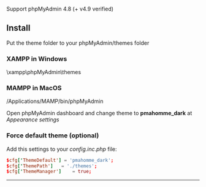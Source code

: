 Support phpMyAdmin 4.8 (+ v4.9 verified)

## Install

Put the theme folder to your phpMyAdmin/themes folder
### XAMPP in Windows
\xampp\phpMyAdmin\themes

### MAMPP in MacOS
/Applications/MAMP/bin/phpMyAdmin

Open phpMyAdmin dashboard and change theme to **pmahomme_dark** at *Appearance settings*

### Force default theme (optional)
Add this settings to your _config.inc.php_ file:

```conf
$cfg['ThemeDefault'] = 'pmahomme_dark';
$cfg['ThemePath']   = './themes';
$cfg['ThemeManager']    = true;
```

---
